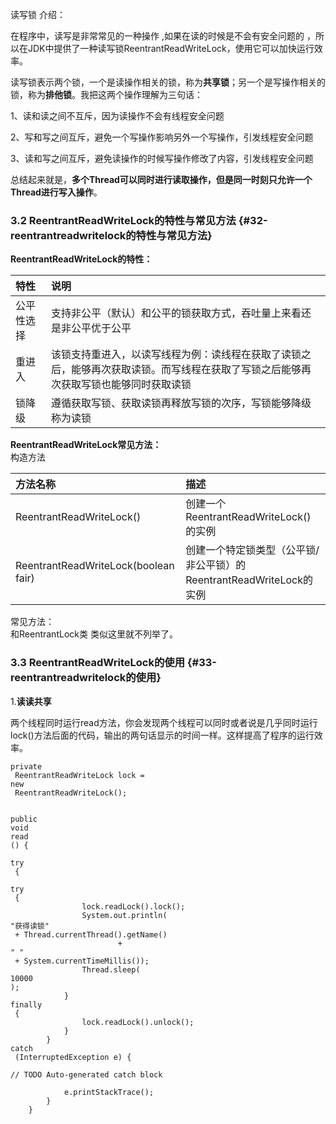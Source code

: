 读写锁 介绍：

在程序中，读写是非常常见的一种操作 ,如果在读的时候是不会有安全问题的 ，所以在JDK中提供了一种读写锁ReentrantReadWriteLock，使用它可以加快运行效率。

读写锁表示两个锁，一个是读操作相关的锁，称为**共享锁**；另一个是写操作相关的锁，称为**排他锁**。我把这两个操作理解为三句话：

1、读和读之间不互斥，因为读操作不会有线程安全问题

2、写和写之间互斥，避免一个写操作影响另外一个写操作，引发线程安全问题

3、读和写之间互斥，避免读操作的时候写操作修改了内容，引发线程安全问题

总结起来就是，**多个Thread可以同时进行读取操作，但是同一时刻只允许一个Thread进行写入操作**。



### 3.2 ReentrantReadWriteLock的特性与常见方法 {#32-reentrantreadwritelock的特性与常见方法}

**ReentrantReadWriteLock的特性：**

| 特性 | 说明 |
| :--- | :--- |
| 公平性选择 | 支持非公平（默认）和公平的锁获取方式，吞吐量上来看还是非公平优于公平 |
| 重进入 | 该锁支持重进入，以读写线程为例：读线程在获取了读锁之后，能够再次获取读锁。而写线程在获取了写锁之后能够再次获取写锁也能够同时获取读锁 |
| 锁降级 | 遵循获取写锁、获取读锁再释放写锁的次序，写锁能够降级称为读锁 |

**ReentrantReadWriteLock常见方法：**  
构造方法

| 方法名称 | 描述 |
| :--- | :--- |
| ReentrantReadWriteLock\(\) | 创建一个 ReentrantReadWriteLock\(\)的实例 |
| ReentrantReadWriteLock\(boolean fair\) | 创建一个特定锁类型（公平锁/非公平锁）的ReentrantReadWriteLock的实例 |

常见方法：  
和ReentrantLock类 类似这里就不列举了。

### 3.3 ReentrantReadWriteLock的使用 {#33-reentrantreadwritelock的使用}

1.**读读共享**

两个线程同时运行read方法，你会发现两个线程可以同时或者说是几乎同时运行lock\(\)方法后面的代码，输出的两句话显示的时间一样。这样提高了程序的运行效率。

```
private
 ReentrantReadWriteLock lock = 
new
 ReentrantReadWriteLock();


public
void
read
() {

try
 {

try
 {
                lock.readLock().lock();
                System.out.println(
"获得读锁"
 + Thread.currentThread().getName()
                        + 
" "
 + System.currentTimeMillis());
                Thread.sleep(
10000
);
            } 
finally
 {
                lock.readLock().unlock();
            }
        } 
catch
 (InterruptedException e) {

// TODO Auto-generated catch block

            e.printStackTrace();
        }
    }
```



